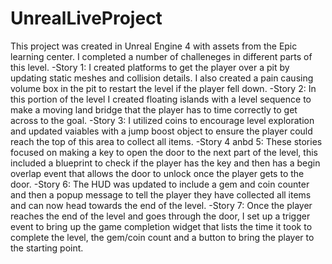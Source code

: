 # UnrealLiveProject

This project was created in Unreal Engine 4 with assets from the Epic learning center. I completed a number of challeneges in different parts of this level. 
-Story 1: I created platforms to get the player over a pit by updating static meshes and collision details. I also created a pain causing volume box in the pit to restart the level if the player fell down. 
-Story 2: In this portion of the level I created floating islands with a level sequence to make a moving land bridge that the player has to time correctly to get across to the goal. 
-Story 3: I utilized coins to encourage level exploration and updated vaiables with a jump boost object to ensure the player could reach the top of this area to collect all items. 
-Story 4 anbd 5: These stories focused on making a key to open the door to the next part of the level, this included a blueprint to check if the player has the key and then has a begin overlap event that allows the door to unlock once the player gets to the door.
-Story 6: The HUD was updated to include a gem and coin counter and then a popup message to tell the player they have collected all items and can now head towards the end of the level.
-Story 7: Once the player reaches the end of the level and goes through the door, I set up a trigger event to bring up the game completion widget that lists the time it took to complete the level, the gem/coin count and a button to bring the player to the starting point. 
